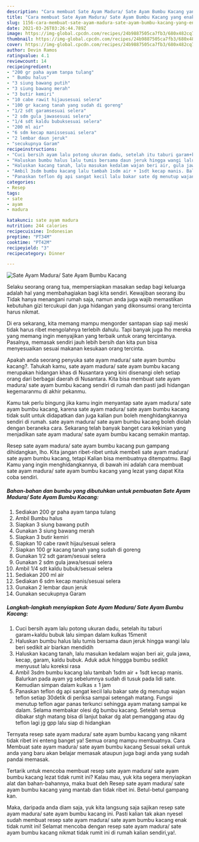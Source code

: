 ```yaml
---
description: "Cara membuat Sate Ayam Madura/ Sate Ayam Bumbu Kacang yang enak Untuk Jualan"
title: "Cara membuat Sate Ayam Madura/ Sate Ayam Bumbu Kacang yang enak Untuk Jualan"
slug: 1156-cara-membuat-sate-ayam-madura-sate-ayam-bumbu-kacang-yang-enak-untuk-jualan
date: 2021-03-26T03:26:44.789Z
image: https://img-global.cpcdn.com/recipes/24b9887505ca7fb3/680x482cq70/sate-ayam-madura-sate-ayam-bumbu-kacang-foto-resep-utama.jpg
thumbnail: https://img-global.cpcdn.com/recipes/24b9887505ca7fb3/680x482cq70/sate-ayam-madura-sate-ayam-bumbu-kacang-foto-resep-utama.jpg
cover: https://img-global.cpcdn.com/recipes/24b9887505ca7fb3/680x482cq70/sate-ayam-madura-sate-ayam-bumbu-kacang-foto-resep-utama.jpg
author: Devin Ramos
ratingvalue: 4.1
reviewcount: 14
recipeingredient:
- "200 gr paha ayam tanpa tulang"
- " Bumbu halus"
- "3 siung bawang putih"
- "3 siung bawang merah"
- "3 butir kemiri"
- "10 cabe rawit hijausesuai selera"
- "100 gr kacang tanah yang sudah di goreng"
- "1/2 sdt garamsesuai selera"
- "2 sdm gula jawasesuai selera"
- "1/4 sdt kaldu bubuksesuai selera"
- "200 ml air"
- "6 sdm kecap manissesuai selera"
- "2 lembar daun jeruk"
- "secukupnya Garam"
recipeinstructions:
- "Cuci bersih ayam lalu potong ukuran dadu, setelah itu taburi garam+kaldu bubuk lalu simpan dalam kulkas 15menit"
- "Haluskan bumbu halus lalu tumis bersama daun jeruk hingga wangi lalu beri sedikit air biarkan mendidih"
- "Haluskan kacang tanah, lalu masukan kedalam wajan beri air, gula jawa, kecap, garam, kaldu bubuk. Aduk aduk hinggga bumbu sedikit menyusut lalu koreksi rasa"
- "Ambil 3sdm bumbu kacang lalu tambah 1sdm air + 1sdt kecap manis. Balurkan pada ayam yg sebelumnya sudah di tusuk pada lidi sate. Kemudian simpan dalam kulkas ± 1 jam"
- "Panaskan teflon dg api sangat kecil lalu bakar sate dg menutup wajan teflon setiap 30detik di periksa sampai setengah matang. Fungsi menutup teflon agar panas terkunci sehingga ayam matang sampai ke dalam. Selama membakar olesi dg bumbu kacang. Setelah semua dibakar stgh matang bisa di lanjut bakar dg alat pemanggang atau dg teflon lagi jg gpp lalu siap di hidangkan"
categories:
- Resep
tags:
- sate
- ayam
- madura

katakunci: sate ayam madura 
nutrition: 244 calories
recipecuisine: Indonesian
preptime: "PT34M"
cooktime: "PT42M"
recipeyield: "3"
recipecategory: Dinner

---
```



![Sate Ayam Madura/ Sate Ayam Bumbu Kacang](https://img-global.cpcdn.com/recipes/24b9887505ca7fb3/680x482cq70/sate-ayam-madura-sate-ayam-bumbu-kacang-foto-resep-utama.jpg)

Selaku seorang orang tua, mempersiapkan masakan sedap bagi keluarga adalah hal yang membahagiakan bagi kita sendiri. Kewajiban seorang ibu Tidak hanya menangani rumah saja, namun anda juga wajib memastikan kebutuhan gizi tercukupi dan juga hidangan yang dikonsumsi orang tercinta harus nikmat.

Di era  sekarang, kita memang mampu mengorder santapan siap saji meski tidak harus ribet mengolahnya terlebih dahulu. Tapi banyak juga lho mereka yang memang ingin menyajikan yang terbaik untuk orang tercintanya. Pasalnya, memasak sendiri jauh lebih bersih dan kita pun bisa menyesuaikan sesuai makanan kesukaan orang tercinta. 



Apakah anda seorang penyuka sate ayam madura/ sate ayam bumbu kacang?. Tahukah kamu, sate ayam madura/ sate ayam bumbu kacang merupakan hidangan khas di Nusantara yang kini disenangi oleh setiap orang dari berbagai daerah di Nusantara. Kita bisa membuat sate ayam madura/ sate ayam bumbu kacang sendiri di rumah dan pasti jadi hidangan kegemaranmu di akhir pekanmu.

Kamu tak perlu bingung jika kamu ingin menyantap sate ayam madura/ sate ayam bumbu kacang, karena sate ayam madura/ sate ayam bumbu kacang tidak sulit untuk didapatkan dan juga kalian pun boleh menghidangkannya sendiri di rumah. sate ayam madura/ sate ayam bumbu kacang boleh diolah dengan beraneka cara. Sekarang telah banyak banget cara kekinian yang menjadikan sate ayam madura/ sate ayam bumbu kacang semakin mantap.

Resep sate ayam madura/ sate ayam bumbu kacang pun gampang dihidangkan, lho. Kita jangan ribet-ribet untuk membeli sate ayam madura/ sate ayam bumbu kacang, tetapi Kalian bisa membuatnya ditempatmu. Bagi Kamu yang ingin menghidangkannya, di bawah ini adalah cara membuat sate ayam madura/ sate ayam bumbu kacang yang lezat yang dapat Kita coba sendiri.

<!--inarticleads1-->

##### Bahan-bahan dan bumbu yang dibutuhkan untuk pembuatan Sate Ayam Madura/ Sate Ayam Bumbu Kacang:

1. Sediakan 200 gr paha ayam tanpa tulang
1. Ambil  Bumbu halus
1. Siapkan 3 siung bawang putih
1. Gunakan 3 siung bawang merah
1. Siapkan 3 butir kemiri
1. Siapkan 10 cabe rawit hijau/sesuai selera
1. Siapkan 100 gr kacang tanah yang sudah di goreng
1. Gunakan 1/2 sdt garam/sesuai selera
1. Gunakan 2 sdm gula jawa/sesuai selera
1. Ambil 1/4 sdt kaldu bubuk/sesuai selera
1. Sediakan 200 ml air
1. Sediakan 6 sdm kecap manis/sesuai selera
1. Gunakan 2 lembar daun jeruk
1. Gunakan secukupnya Garam




<!--inarticleads2-->

##### Langkah-langkah menyiapkan Sate Ayam Madura/ Sate Ayam Bumbu Kacang:

1. Cuci bersih ayam lalu potong ukuran dadu, setelah itu taburi garam+kaldu bubuk lalu simpan dalam kulkas 15menit
1. Haluskan bumbu halus lalu tumis bersama daun jeruk hingga wangi lalu beri sedikit air biarkan mendidih
1. Haluskan kacang tanah, lalu masukan kedalam wajan beri air, gula jawa, kecap, garam, kaldu bubuk. Aduk aduk hinggga bumbu sedikit menyusut lalu koreksi rasa
1. Ambil 3sdm bumbu kacang lalu tambah 1sdm air + 1sdt kecap manis. Balurkan pada ayam yg sebelumnya sudah di tusuk pada lidi sate. Kemudian simpan dalam kulkas ± 1 jam
1. Panaskan teflon dg api sangat kecil lalu bakar sate dg menutup wajan teflon setiap 30detik di periksa sampai setengah matang. Fungsi menutup teflon agar panas terkunci sehingga ayam matang sampai ke dalam. Selama membakar olesi dg bumbu kacang. Setelah semua dibakar stgh matang bisa di lanjut bakar dg alat pemanggang atau dg teflon lagi jg gpp lalu siap di hidangkan




Ternyata resep sate ayam madura/ sate ayam bumbu kacang yang nikamt tidak ribet ini enteng banget ya! Semua orang mampu membuatnya. Cara Membuat sate ayam madura/ sate ayam bumbu kacang Sesuai sekali untuk anda yang baru akan belajar memasak ataupun juga bagi anda yang sudah pandai memasak.

Tertarik untuk mencoba membuat resep sate ayam madura/ sate ayam bumbu kacang lezat tidak rumit ini? Kalau mau, yuk kita segera menyiapkan alat dan bahan-bahannya, maka buat deh Resep sate ayam madura/ sate ayam bumbu kacang yang mantab dan tidak ribet ini. Betul-betul gampang kan. 

Maka, daripada anda diam saja, yuk kita langsung saja sajikan resep sate ayam madura/ sate ayam bumbu kacang ini. Pasti kalian tak akan nyesel sudah membuat resep sate ayam madura/ sate ayam bumbu kacang enak tidak rumit ini! Selamat mencoba dengan resep sate ayam madura/ sate ayam bumbu kacang nikmat tidak rumit ini di rumah kalian sendiri,ya!.

